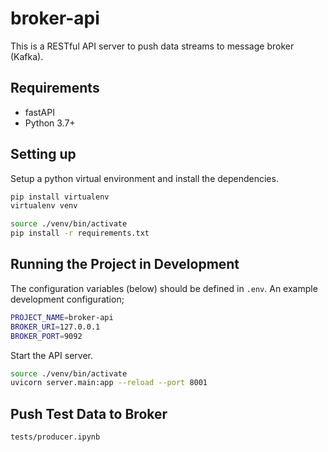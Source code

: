 
# broker-api

This is a RESTful API server to push data streams to message broker (Kafka).

## Requirements
* fastAPI
* Python 3.7+

## Setting up

Setup a python virtual environment and install the dependencies.

```bash
pip install virtualenv
virtualenv venv

source ./venv/bin/activate
pip install -r requirements.txt
```

## Running the Project in Development

The configuration variables (below) should be defined in `.env`. An example development configuration; 

```bash
PROJECT_NAME=broker-api
BROKER_URI=127.0.0.1
BROKER_PORT=9092
```

Start the API server.

```bash
source ./venv/bin/activate
uvicorn server.main:app --reload --port 8001
```

## Push Test Data to Broker

`tests/producer.ipynb`
